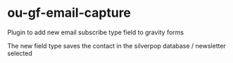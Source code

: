 # ou-gf-email-capture
Plugin to add new email subscribe type field to gravity forms  

The new field type saves the contact in the silverpop database / newsletter selected
